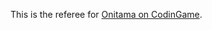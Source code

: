 This is the referee for [Onitama on CodinGame](https://www.codingame.com/multiplayer/bot-programming/onitama).
